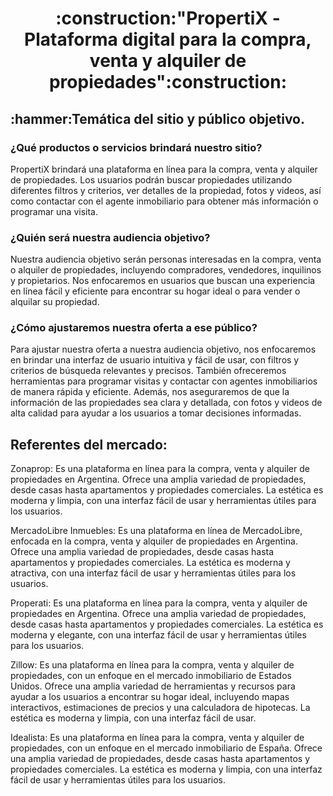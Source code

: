 <h1 align="center">:construction:"PropertiX - Plataforma digital para la compra, venta y alquiler de propiedades":construction:</h1>

<h2>:hammer:Temática del sitio y público objetivo.</h2>
<h3>¿Qué productos o servicios brindará nuestro sitio?</h3>
PropertiX brindará una plataforma en línea para la compra, venta y alquiler de propiedades. Los usuarios podrán buscar propiedades utilizando diferentes filtros y criterios, ver detalles de la propiedad, fotos y videos, así como contactar con el agente inmobiliario para obtener más información o programar una visita.

<h3>¿Quién será nuestra audiencia objetivo?</h3>
Nuestra audiencia objetivo serán personas interesadas en la compra, venta o alquiler de propiedades, incluyendo compradores, vendedores, inquilinos y propietarios. Nos enfocaremos en usuarios que buscan una experiencia en línea fácil y eficiente para encontrar su hogar ideal o para vender o alquilar su propiedad.

<h3>¿Cómo ajustaremos nuestra oferta a ese público?</h3>
Para ajustar nuestra oferta a nuestra audiencia objetivo, nos enfocaremos en brindar una interfaz de usuario intuitiva y fácil de usar, con filtros y criterios de búsqueda relevantes y precisos. También ofreceremos herramientas para programar visitas y contactar con agentes inmobiliarios de manera rápida y eficiente. Además, nos aseguraremos de que la información de las propiedades sea clara y detallada, con fotos y videos de alta calidad para ayudar a los usuarios a tomar decisiones informadas.

<h2>Referentes del mercado:</h2>
Zonaprop: Es una plataforma en línea para la compra, venta y alquiler de propiedades en Argentina. Ofrece una amplia variedad de propiedades, desde casas hasta apartamentos y propiedades comerciales. La estética es moderna y limpia, con una interfaz fácil de usar y herramientas útiles para los usuarios.

MercadoLibre Inmuebles: Es una plataforma en línea de MercadoLibre, enfocada en la compra, venta y alquiler de propiedades en Argentina. Ofrece una amplia variedad de propiedades, desde casas hasta apartamentos y propiedades comerciales. La estética es moderna y atractiva, con una interfaz fácil de usar y herramientas útiles para los usuarios.

Properati: Es una plataforma en línea para la compra, venta y alquiler de propiedades en Argentina. Ofrece una amplia variedad de propiedades, desde casas hasta apartamentos y propiedades comerciales. La estética es moderna y elegante, con una interfaz fácil de usar y herramientas útiles para los usuarios.

Zillow: Es una plataforma en línea para la compra, venta y alquiler de propiedades, con un enfoque en el mercado inmobiliario de Estados Unidos. Ofrece una amplia variedad de herramientas y recursos para ayudar a los usuarios a encontrar su hogar ideal, incluyendo mapas interactivos, estimaciones de precios y una calculadora de hipotecas. La estética es moderna y limpia, con una interfaz fácil de usar.

Idealista: Es una plataforma en línea para la compra, venta y alquiler de propiedades, con un enfoque en el mercado inmobiliario de España. Ofrece una amplia variedad de propiedades, desde casas hasta apartamentos y propiedades comerciales. La estética es moderna y limpia, con una interfaz fácil de usar y herramientas útiles para los usuarios.
